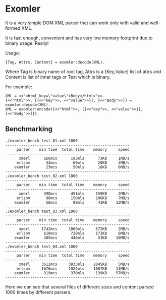 Exomler
========

It is a very simple DOM XML parser that can work only with valid and well-formed XML.

It is fast enough, convenient and has very low memory footprint due to binary usage. Really!

Usage:

```
{Tag, Attrs, Content} = exomler:decode(XML). 
```

Where Tag is binary name of root tag, Attrs is a {Key,Value} list of attrs and Content is
list of inner tags or Text which is binary.

For example:

```
XML = <<"<html key=\"value\">Body</html>">>.
{<<"html">>, [{<<"key">>, <<"value">>}], [<<"Body">>]} = exomler:decode(XML).
XML = exomler:encode({<<"html">>, [{<<"key">>, <<"value">>}], [<<"Body">>]}).

```


Benchmarking
------------

```
./exomler_bench test_01.xml 1000
-------------------------------------------------------
     parser    min time  total time    memory     speed
-------------------------------------------------------
      xmerl      166mcs      193mls      73KB     1MB/s
     erlsom       34mcs       69mls      20KB     4MB/s
    exomler       23mcs       50mls      16KB     6MB/s
-------------------------------------------------------
./exomler_bench test_02.xml 1000
-------------------------------------------------------
     parser    min time  total time    memory     speed
-------------------------------------------------------
      xmerl      398mcs      451mls     159KB     2MB/s
     erlsom       98mcs      150mls     106KB     7MB/s
    exomler       56mcs       89mls      41KB    12MB/s
-------------------------------------------------------
./exomler_bench test_03.xml 1000
-------------------------------------------------------
     parser    min time  total time    memory     speed
-------------------------------------------------------
      xmerl     1742mcs     1869mls     672KB     2MB/s
     erlsom      618mcs      720mls     171KB     6MB/s
    exomler      385mcs      448mls      53KB    10MB/s
-------------------------------------------------------
./exomler_bench test_04.xml 1000
-------------------------------------------------------
     parser    min time  total time    memory     speed
-------------------------------------------------------
      xmerl     3612mcs     3935mls    2845KB     5MB/s
     erlsom     1676mcs     1924mls    1087KB    11MB/s
    exomler      319mcs      370mls     139KB    57MB/s
-------------------------------------------------------
```

Here we can see that several files of different sizes and content parsed 1000 times by different parsers.
